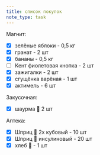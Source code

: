 ```yaml
---
title: список покупок 
note_type: task
---
```


Магнит:
- [x] зелёные яблоки - 0,5 кг
- [x] гранат - 2 шт
- [x] бананы  - 0,5 кг
- [ ] Кент фиолетовая кнопка - 2 шт
- [x] зажигалки - 2 шт
- [x] сгущёнка варёная - 1 шт
- [x] актимель - 6 шт

Закусочная:
- [x] шаурма 🌯 2 шт

Аптека:
- [x] Шприц 💉 2х кубовый - 10 шт
- [x] Шприц 💉 инсулиновый - 20 шт 
- [x] хлеб 🍞 - 1 шт
